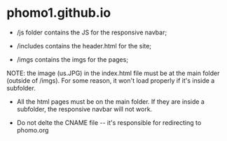 # phomo1.github.io

* /js folder contains the JS for the responsive navbar;

* /includes contains the header.html for the site;

* /imgs contains the imgs for the pages;

NOTE: the image (us.JPG) in the index.html file must be at the main folder (outside of /imgs). For some reason, it won't load properly if it's inside a subfolder.

* All the html pages must be on the main folder. If they are inside a subfolder, the responsive navbar will not work.

* Do not delte the CNAME file -- it's responsible for redirecting to phomo.org
